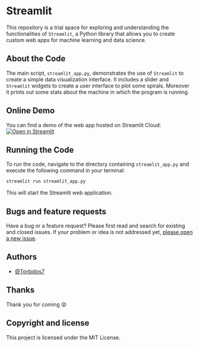 # Streamlit
This repository is a trial space for exploring and understanding the functionalities of `Streamlit`, a Python library that allows you to create custom web apps for machine learning and data science.

## About the Code

The main script, `streamlit_app.py`, demonstrates the use of `Streamlit` to create a simple data visualization interface. It includes a slider and `Streamlit` widgets to create a user interface to plot some spirals. Moreover it prints out some stats about the machine in which the program is running.

## Online Demo

You can find a demo of the web app hosted on Streamlit Cloud: 
[![Open in Streamlit](https://static.streamlit.io/badges/streamlit_badge_black_white.svg)](https://system-in.streamlit.app/)

## Running the Code

To run the code, navigate to the directory containing `streamlit_app.py` and execute the following command in your terminal:

```bash
streamlit run streamlit_app.py
```
This will start the Streamlit web application.

## Bugs and feature requests

Have a bug or a feature request? Please first read and search for existing and closed issues. If your problem or idea is not addressed yet, [please open a new issue](https://github.com/Torbidos7/Streamlit/issues/new).
## Authors

- [@Torbidos7](https://github.com/Torbidos7)

## Thanks

Thank you for coming :stuck_out_tongue_closed_eyes:

## Copyright and license

This project is licensed under the MIT License.
